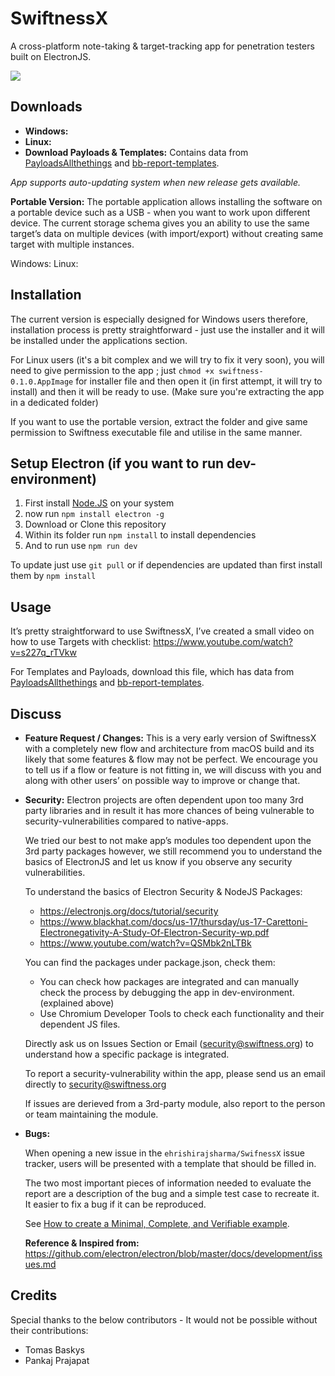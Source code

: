 # SwiftnessX
A cross-platform note-taking & target-tracking app for penetration testers built on ElectronJS.



![](https://d2mxuefqeaa7sj.cloudfront.net/s_22468EE0712254D3EA421A4DBACA2646DD071E2B892C4DFAA54AF6BB35E989C4_1541430229290_main-view.png)




## Downloads

- **Windows:** 
- **Linux:** 
- **Download Payloads & Templates:** Contains data from [PayloadsAllthethings](https://github.com/swisskyrepo/PayloadsAllTheThings) and [bb-report-templates](https://github.com/gwen001/bb-reports-templates).

*App supports auto-updating system when new release gets available.*

**Portable Version:** The portable application allows installing the software on a portable device such as a USB - when you want to work upon different device. The current storage schema gives you an ability to use the same target’s data on multiple devices (with import/export) without creating same target with multiple instances. 

Windows: 
Linux:


## Installation

The current version is especially designed for Windows users therefore, installation process is pretty straightforward - just use the installer and it will be installed under the applications section.

For Linux users (it's a bit complex and we will try to fix it very soon), you will need to give permission to the app ; just `chmod +x swiftness-0.1.0.AppImage` for installer file and then open it (in first attempt, it will try to install) and then it will be ready to use. (Make sure you're extracting the app in a dedicated folder)

If you want to use the portable version, extract the folder and give same permission to Swiftness executable file and utilise in the same manner.


## Setup Electron (if you want to run dev-environment)


1. First install [Node.JS](https://nodejs.org/en/download/) on your system
2. now run `npm install electron -g`
3. Download or Clone this repository
4. Within its folder run `npm install` to install dependencies
5. And to run use `npm run dev`

To update just use `git pull` or if dependencies are updated than first install them by `npm install`


## Usage

It’s pretty straightforward to use SwiftnessX, I’ve created a small video on how to use Targets with checklist: https://www.youtube.com/watch?v=s227q_rTVkw

For Templates and Payloads, download this file, which has data from [PayloadsAllthethings](https://github.com/swisskyrepo/PayloadsAllTheThings) and [bb-report-templates](https://github.com/gwen001/bb-reports-templates).


## Discuss


- **Feature Request / Changes:** This is a very early version of SwiftnessX with a completely new flow and architecture from macOS build and its likely that some features & flow may not be perfect. We encourage you to tell us if a flow or feature is not fitting in, we will discuss with you and along with other users’ on possible way to improve or change that. 

  
- **Security:** Electron projects are often dependent upon too many 3rd party libraries and in result it has more chances of being vulnerable to security-vulnerabilities compared to native-apps.


  We tried our best to not make app’s modules too dependent upon the 3rd party packages however, we still recommend you to understand the basics of ElectronJS and let us know if you observe any security vulnerabilities.


  To understand the basics of Electron Security & NodeJS Packages:


  - https://electronjs.org/docs/tutorial/security
  - https://www.blackhat.com/docs/us-17/thursday/us-17-Carettoni-Electronegativity-A-Study-Of-Electron-Security-wp.pdf
  - https://www.youtube.com/watch?v=QSMbk2nLTBk


  You can find the packages under package.json, check them:


  - You can check how packages are integrated and can manually check the process by debugging the app in dev-environment. (explained above)
  - Use Chromium Developer Tools to check each functionality and their dependent JS files.


  Directly ask us on Issues Section or Email (security@swiftness.org) to understand how a specific package is integrated. 


  To report a security-vulnerability within the app, please send us an email directly to security@swiftness.org


  If issues are derieved from a 3rd-party module, also report to the person or team maintaining the module. 
  
- **Bugs:**


  When opening a new issue in the `ehrishirajsharma/SwifnessX` issue tracker, users will be presented with a template that should be filled in.


  The two most important pieces of information needed to evaluate the report are a description of the bug and a simple test case to recreate it. It easier to fix a bug if it can be reproduced.


  See [How to create a Minimal, Complete, and Verifiable example](https://stackoverflow.com/help/mcve).
  
  **Reference & Inspired from:** https://github.com/electron/electron/blob/master/docs/development/issues.md


## Credits

Special thanks to the below contributors - It would not be possible without their contributions:


- Tomas Baskys
- Pankaj Prajapat

